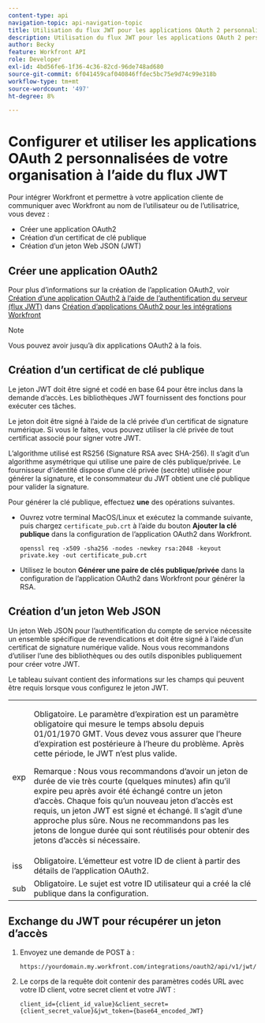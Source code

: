 ```yaml
---
content-type: api
navigation-topic: api-navigation-topic
title: Utilisation du flux JWT pour les applications OAuth 2 personnalisées
description: Utilisation du flux JWT pour les applications OAuth 2 personnalisées
author: Becky
feature: Workfront API
role: Developer
exl-id: 4bd56fe6-1f36-4c36-82cd-96de748ad680
source-git-commit: 6f041459caf040846ffdec5bc75e9d74c99e318b
workflow-type: tm+mt
source-wordcount: '497'
ht-degree: 8%

---
```


# Configurer et utiliser les applications OAuth 2 personnalisées de votre organisation à l’aide du flux JWT

Pour intégrer Workfront et permettre à votre application cliente de communiquer avec Workfront au nom de l’utilisateur ou de l’utilisatrice, vous devez :

* Créer une application OAuth2
* Création d’un certificat de clé publique
* Création d’un jeton Web JSON (JWT)

## Créer une application OAuth2

Pour plus d’informations sur la création de l’application OAuth2, voir [Création d’une application OAuth2 à l’aide de l’authentification du serveur (flux JWT)](../../administration-and-setup/configure-integrations/create-oauth-application.md#create2) dans [Création d’applications OAuth2 pour les intégrations Workfront](../../administration-and-setup/configure-integrations/create-oauth-application.md)

>[!NOTE]
>
>Vous pouvez avoir jusqu’à dix applications OAuth2 à la fois.

## Création d’un certificat de clé publique

Le jeton JWT doit être signé et codé en base 64 pour être inclus dans la demande d’accès. Les bibliothèques JWT fournissent des fonctions pour exécuter ces tâches.

Le jeton doit être signé à l’aide de la clé privée d’un certificat de signature numérique. Si vous le faites, vous pouvez utiliser la clé privée de tout certificat associé pour signer votre JWT.

L’algorithme utilisé est RS256 (Signature RSA avec SHA-256). Il s’agit d’un algorithme asymétrique qui utilise une paire de clés publique/privée. Le fournisseur d’identité dispose d’une clé privée (secrète) utilisée pour générer la signature, et le consommateur du JWT obtient une clé publique pour valider la signature.

Pour générer la clé publique, effectuez **une** des opérations suivantes.

* Ouvrez votre terminal MacOS/Linux et exécutez la commande suivante, puis chargez `certificate_pub.crt` à l’aide du bouton **Ajouter la clé publique** dans la configuration de l’application OAuth2 dans Workfront.

  <!-- [Copy](javascript:void(0);) -->
  <pre><code>openssl req -x509 -sha256 -nodes -newkey rsa:2048 -keyout private.key -out certificate_pub.crt</code></pre>

* Utilisez le bouton **Générer une paire de clés publique/privée** dans la configuration de l’application OAuth2 dans Workfront pour générer la RSA.

## Création d’un jeton Web JSON

Un jeton Web JSON pour l’authentification du compte de service nécessite un ensemble spécifique de revendications et doit être signé à l’aide d’un certificat de signature numérique valide. Nous vous recommandons d’utiliser l’une des bibliothèques ou des outils disponibles publiquement pour créer votre JWT.

Le tableau suivant contient des informations sur les champs qui peuvent être requis lorsque vous configurez le jeton JWT.

<table style="table-layout:auto"> 
 <col> 
 <col> 
 <tbody> 
  <tr> 
   <td role="rowheader">exp</td> 
   <td> <p>Obligatoire. Le paramètre d’expiration est un paramètre obligatoire qui mesure le temps absolu depuis 01/01/1970 GMT. Vous devez vous assurer que l’heure d’expiration est postérieure à l’heure du problème. Après cette période, le JWT n’est plus valide. </p> <p>Remarque : Nous vous recommandons d’avoir un jeton de durée de vie très courte (quelques minutes) afin qu’il expire peu après avoir été échangé contre un jeton d’accès. Chaque fois qu’un nouveau jeton d’accès est requis, un jeton JWT est signé et échangé. Il s’agit d’une approche plus sûre. Nous ne recommandons pas les jetons de longue durée qui sont réutilisés pour obtenir des jetons d’accès si nécessaire.</p> </td> 
  </tr> 
  <tr> 
   <td role="rowheader">iss</td> 
   <td>Obligatoire. L’émetteur est votre ID de client à partir des détails de l’application OAuth2.</td> 
  </tr> 
  <tr> 
   <td role="rowheader">sub</td> 
   <td>Obligatoire. Le sujet est votre ID utilisateur qui a créé la clé publique dans la configuration.</td> 
  </tr> 
 </tbody> 
</table>

## Exchange du JWT pour récupérer un jeton d’accès

1. Envoyez une demande de POST à :

   <!-- [Copy](javascript:void(0);) -->
   <pre><code>https://yourdomain.my.workfront.com/integrations/oauth2/api/v1/jwt/exchange</code></pre>

1. Le corps de la requête doit contenir des paramètres codés URL avec votre ID client, votre secret client et votre JWT :

   <!-- [Copy](javascript:void(0);) -->
   <pre><code>client_id={client_id_value}&client_secret={client_secret_value}&jwt_token={base64_encoded_JWT}</code></pre>

 
